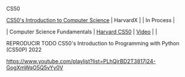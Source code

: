 CS50

[CS50's Introduction to Computer Science](https://www.edx.org/es/course/cs50s-introduction-to-computer-science) | HarvardX | | In Process | 

| Computer Science Fundamentals   | [Harvard CS50](./CS50/README.md) | [Video](https://www.youtube.com/playlist?list=PLhQjrBD2T382_R182iC2gNZI9HzWFMC_8) | |

REPRODUCIR TODO
CS50's Introduction to Programming with Python (CS50P) 2022

https://www.youtube.com/playlist?list=PLhQjrBD2T3817j24-GogXmWqO5Q5vYy0V
